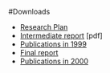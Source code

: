#Downloads

- [Research Plan](%assets_url%/download/projectreports/snf98-part2.pdf)
- [Intermediate report](%assets_url%/download/projectreports/snf98-intermediate.pdf) [pdf]
- [Publications in 1999](%assets_url%/scgbib/?query=snf99&filter=Year)
- [Final report](%assets_url%/download/projectreports/snf98-final.pdf)
- [Publications in 2000](%assets_url%/scgbib/?query=snf00&filter=Year)
